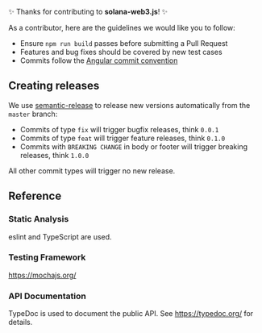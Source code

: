 ✨ Thanks for contributing to **solana-web3.js**! ✨

As a contributor, here are the guidelines we would like you to follow:

-   Ensure `npm run build` passes before submitting a Pull Request
-   Features and bug fixes should be covered by new test cases
-   Commits follow the [Angular commit convention](https://github.com/angular/angular.js/blob/master/DEVELOPERS.md#-git-commit-guidelines)

## Creating releases

We use [semantic-release](https://github.com/semantic-release/semantic-release)
to release new versions automatically from the `master` branch:

-   Commits of type `fix` will trigger bugfix releases, think `0.0.1`
-   Commits of type `feat` will trigger feature releases, think `0.1.0`
-   Commits with `BREAKING CHANGE` in body or footer will trigger breaking releases, think `1.0.0`

All other commit types will trigger no new release.

## Reference

### Static Analysis

eslint and TypeScript are used.

### Testing Framework

https://mochajs.org/

### API Documentation

TypeDoc is used to document the public API. See
https://typedoc.org/ for details.
